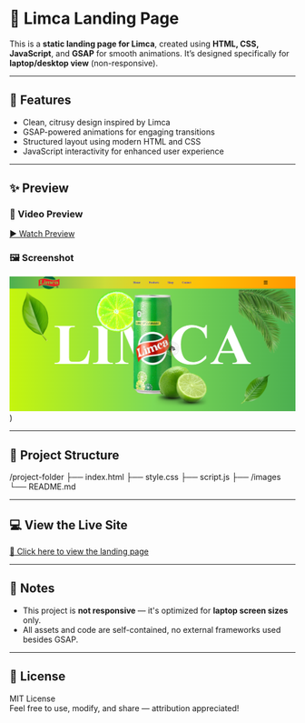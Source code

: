 # 🍋 Limca Landing Page

This is a **static landing page for Limca**, created using **HTML, CSS, JavaScript**, and **GSAP** for smooth animations. It’s designed specifically for **laptop/desktop view** (non-responsive).

---

## 🚀 Features

- Clean, citrusy design inspired by Limca
- GSAP-powered animations for engaging transitions
- Structured layout using modern HTML and CSS
- JavaScript interactivity for enhanced user experience

---

## ✨ Preview

### 🎥 Video Preview  
[▶️ Watch Preview](https://github.com/uv05709/limca-landing-page/blob/8e9c84e2350381a49b59895e8565091df03c4041/limca-preview.mp4)

### 🖼️ Screenshot  
![Limca Landing Page Screenshot](https://github.com/uv05709/limca-landing-page/blob/7778c887ac2a1f8492fbe55d898c3e4cf5187e16/preview%20page.png))  


---


## 📂 Project Structure

/project-folder
├── index.html
├── style.css
├── script.js
├── /images
└── README.md


---

## 💻 View the Live Site

[🔗 Click here to view the landing page](https://uv05709.github.io/limca-landing-page/)  


---

## 📌 Notes

- This project is **not responsive** — it's optimized for **laptop screen sizes** only.
- All assets and code are self-contained, no external frameworks used besides GSAP.

---

## 📜 License

MIT License  
Feel free to use, modify, and share — attribution appreciated!

